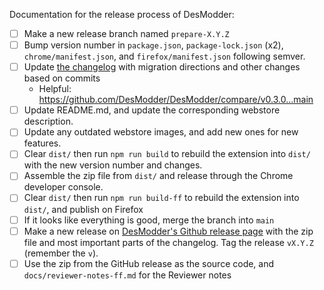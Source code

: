 Documentation for the release process of DesModder:

- [ ] Make a new release branch named `prepare-X.Y.Z`
- [ ] Bump version number in `package.json`, `package-lock.json` (x2), `chrome/manifest.json`, and `firefox/manifest.json` following semver.
- [ ] Update [the changelog](https://github.com/DesModder/DesModder/blob/main/docs/CHANGELOG.md) with migration directions and other changes based on commits
  - Helpful: https://github.com/DesModder/DesModder/compare/v0.3.0...main
- [ ] Update README.md, and update the corresponding webstore description.
- [ ] Update any outdated webstore images, and add new ones for new features.
- [ ] Clear `dist/` then run `npm run build` to rebuild the extension into `dist/` with the new version number and changes.
- [ ] Assemble the zip file from `dist/` and release through the Chrome developer console.
- [ ] Clear `dist/` then run `npm run build-ff` to rebuild the extension into `dist/`, and publish on Firefox
- [ ] If it looks like everything is good, merge the branch into `main`
- [ ] Make a new release on [DesModder's Github release page](https://github.com/DesModder/DesModder/releases) with the zip file and most important parts of the changelog. Tag the release `vX.Y.Z` (remember the `v`).
- [ ] Use the zip from the GitHub release as the source code, and `docs/reviewer-notes-ff.md` for the Reviewer notes
